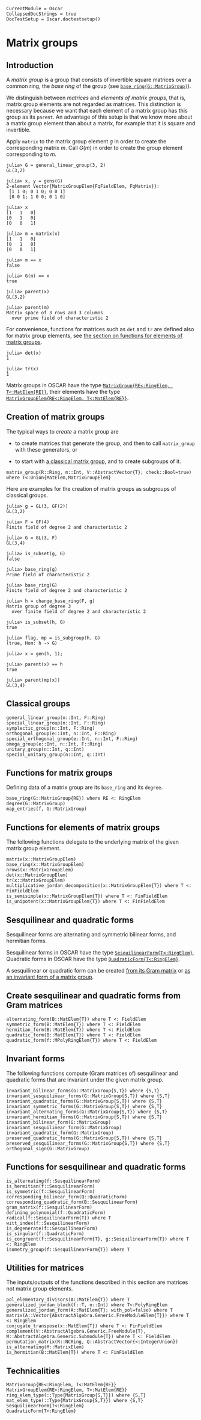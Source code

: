 ```@meta
CurrentModule = Oscar
CollapsedDocStrings = true
DocTestSetup = Oscar.doctestsetup()
```

# Matrix groups

## Introduction

A *matrix group* is a group that consists of invertible square matrices
over a common ring, the *base ring* of the group
(see [`base_ring(G::MatrixGroup)`](@ref)).

We distinguish between *matrices* and *elements of matrix groups*,
that is, matrix group elements are not regarded as matrices.
This distinction is necessary because we want that each element
of a matrix group has this group as its `parent`.
An advantage of this setup is that we know more about a matrix group
element than about a matrix, for example that it is square and invertible.

Apply `matrix` to the matrix group element $g$ in order to create
the corresponding matrix $m$.
Call $G(m)$ in order to create the group element corresponding to $m$.

```jldoctest matgroupxpl
julia> G = general_linear_group(3, 2)
GL(3,2)

julia> x, y = gens(G)
2-element Vector{MatrixGroupElem{FqFieldElem, FqMatrix}}:
 [1 1 0; 0 1 0; 0 0 1]
 [0 0 1; 1 0 0; 0 1 0]

julia> x
[1   1   0]
[0   1   0]
[0   0   1]

julia> m = matrix(x)
[1   1   0]
[0   1   0]
[0   0   1]

julia> m == x
false

julia> G(m) == x
true

julia> parent(x)
GL(3,2)

julia> parent(m)
Matrix space of 3 rows and 3 columns
  over prime field of characteristic 2
```

For convenience, functions for matrices such as `det` and `tr`
are defined also for matrix group elements,
see [the section on functions for elements of matrix groups](@ref "Functions for elements of matrix groups").

```jldoctest matgroupxpl
julia> det(x)
1

julia> tr(x)
1
```

Matrix groups in OSCAR have the type
[`MatrixGroup{RE<:RingElem, T<:MatElem{RE}}`](@ref),
their elements have the type
[`MatrixGroupElem{RE<:RingElem, T<:MatElem{RE}}`](@ref).

## Creation of matrix groups

The typical ways to *create* a matrix group are

- to create matrices that generate the group,
  and then to call `matrix_group` with these generators, or

- to start with [a classical matrix group](@ref "Classical groups"),
  and to create subgroups of it.

```@docs
matrix_group(R::Ring, m::Int, V::AbstractVector{T}; check::Bool=true) where T<:Union{MatElem,MatrixGroupElem}
```

Here are examples for the creation of matrix groups as subgroups
of classical groups.

```jldoctest matgroupxpl
julia> g = GL(3, GF(2))
GL(3,2)

julia> F = GF(4)
Finite field of degree 2 and characteristic 2

julia> G = GL(3, F)
GL(3,4)

julia> is_subset(g, G)
false

julia> base_ring(g)
Prime field of characteristic 2

julia> base_ring(G)
Finite field of degree 2 and characteristic 2

julia> h = change_base_ring(F, g)
Matrix group of degree 3
  over finite field of degree 2 and characteristic 2

julia> is_subset(h, G)
true

julia> flag, mp = is_subgroup(h, G)
(true, Hom: h -> G)

julia> x = gen(h, 1);

julia> parent(x) == h
true

julia> parent(mp(x))
GL(3,4)
```

## Classical groups

```@docs
general_linear_group(n::Int, F::Ring)
special_linear_group(n::Int, F::Ring)
symplectic_group(n::Int, F::Ring)
orthogonal_group(e::Int, n::Int, F::Ring)
special_orthogonal_group(e::Int, n::Int, F::Ring)
omega_group(e::Int, n::Int, F::Ring)
unitary_group(n::Int, q::Int)
special_unitary_group(n::Int, q::Int)
```

## Functions for matrix groups

Defining data of a matrix group are its `base_ring` and its `degree`.

```@docs
base_ring(G::MatrixGroup{RE}) where RE <: RingElem
degree(G::MatrixGroup)
map_entries(f, G::MatrixGroup)
```

## Functions for elements of matrix groups

The following functions delegate to the underlying matrix
of the given matrix group element.

```@docs
matrix(x::MatrixGroupElem)
base_ring(x::MatrixGroupElem)
nrows(x::MatrixGroupElem)
det(x::MatrixGroupElem)
tr(x::MatrixGroupElem)
multiplicative_jordan_decomposition(x::MatrixGroupElem{T}) where T <: FinFieldElem
is_semisimple(x::MatrixGroupElem{T}) where T <: FinFieldElem
is_unipotent(x::MatrixGroupElem{T}) where T <: FinFieldElem
```

## Sesquilinear and quadratic forms

Sesquilinear forms are alternating and symmetric bilinear forms,
and hermitian forms.

Sesquilinear forms in OSCAR have the type
[`SesquilinearForm{T<:RingElem}`](@ref).
Quadratic forms in OSCAR have the type
[`QuadraticForm{T<:RingElem}`](@ref).

A sesquilinear or quadratic form can be created
[from its Gram matrix](@ref "Create sesquilinear and quadratic forms from Gram matrices")
or [as an invariant form of a matrix group](@ref "Invariant forms").

## Create sesquilinear and quadratic forms from Gram matrices

```@docs
alternating_form(B::MatElem{T}) where T <: FieldElem
symmetric_form(B::MatElem{T}) where T <: FieldElem
hermitian_form(B::MatElem{T}) where T <: FieldElem
quadratic_form(B::MatElem{T}) where T <: FieldElem
quadratic_form(f::MPolyRingElem{T}) where T <: FieldElem
```

## Invariant forms

The following functions compute (Gram matrices of)
sesquilinear and quadratic forms
that are invariant under the given matrix group.

```@docs
invariant_bilinear_forms(G::MatrixGroup{S,T}) where {S,T}
invariant_sesquilinear_forms(G::MatrixGroup{S,T}) where {S,T}
invariant_quadratic_forms(G::MatrixGroup{S,T}) where {S,T}
invariant_symmetric_forms(G::MatrixGroup{S,T}) where {S,T}
invariant_alternating_forms(G::MatrixGroup{S,T}) where {S,T}
invariant_hermitian_forms(G::MatrixGroup{S,T}) where {S,T}
invariant_bilinear_form(G::MatrixGroup)
invariant_sesquilinear_form(G::MatrixGroup)
invariant_quadratic_form(G::MatrixGroup)
preserved_quadratic_forms(G::MatrixGroup{S,T}) where {S,T}
preserved_sesquilinear_forms(G::MatrixGroup{S,T}) where {S,T}
orthogonal_sign(G::MatrixGroup)
```

## Functions for sesquilinear and quadratic forms

```@docs
is_alternating(f::SesquilinearForm)
is_hermitian(f::SesquilinearForm)
is_symmetric(f::SesquilinearForm)
corresponding_bilinear_form(Q::QuadraticForm)
corresponding_quadratic_form(B::SesquilinearForm)
gram_matrix(f::SesquilinearForm)
defining_polynomial(f::QuadraticForm)
radical(f::SesquilinearForm{T}) where T
witt_index(f::SesquilinearForm)
is_degenerate(f::SesquilinearForm)
is_singular(f::QuadraticForm)
is_congruent(f::SesquilinearForm{T}, g::SesquilinearForm{T}) where T <: RingElem
isometry_group(f::SesquilinearForm{T}) where T
```

## Utilities for matrices

The inputs/outputs of the functions described in this section
are matrices not matrix group elements.

```@docs
pol_elementary_divisors(A::MatElem{T}) where T
generalized_jordan_block(f::T, n::Int) where T<:PolyRingElem
generalized_jordan_form(A::MatElem{T}; with_pol=false) where T
matrix(A::Vector{AbstractAlgebra.Generic.FreeModuleElem{T}}) where T <: RingElem
conjugate_transpose(x::MatElem{T}) where T <: FinFieldElem
complement(V::AbstractAlgebra.Generic.FreeModule{T}, W::AbstractAlgebra.Generic.Submodule{T}) where T <: FieldElem
permutation_matrix(R::NCRing, Q::AbstractVector{<:IntegerUnion})
is_alternating(M::MatrixElem)
is_hermitian(B::MatElem{T}) where T <: FinFieldElem
```

## Technicalities

```@docs
MatrixGroup{RE<:RingElem, T<:MatElem{RE}}
MatrixGroupElem{RE<:RingElem, T<:MatElem{RE}}
ring_elem_type(::Type{MatrixGroup{S,T}}) where {S,T}
mat_elem_type(::Type{MatrixGroup{S,T}}) where {S,T}
SesquilinearForm{T<:RingElem}
QuadraticForm{T<:RingElem}
```
